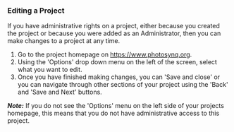 ### Editing a Project

If you have administrative rights on a project, either because you created the project or because you were added as an Administrator, then you can make changes to a project at any time.

1. Go to the project homepage on <https://www.photosynq.org>. 
2. Using the 'Options' drop down menu on the left of the screen, select what you want to edit.
3. Once you have finished making changes, you can 'Save and close' or you can navigate through other sections of your project using the 'Back' and 'Save and Next' buttons.

***Note:*** If you do not see the 'Options' menu on the left side of your projects homepage, this means that you do not have administrative access to this project.
